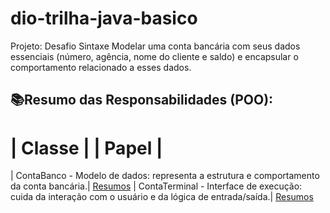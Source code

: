 # dio-trilha-java-basico
Projeto: Desafio Sintaxe
Modelar uma conta bancária com seus dados essenciais (número, agência, nome do cliente e saldo) e encapsular o comportamento relacionado a esses dados.

## 📚Resumo das Responsabilidades (POO):
# | Classe | | Papel |
| ContaBanco - Modelo de dados: representa a estrutura e comportamento da conta bancária.| [Resumos]()
| ContaTerminal - Interface de execução: cuida da interação com o usuário e da lógica de entrada/saída.| [Resumos]()

